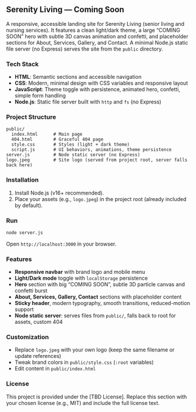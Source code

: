 ## Serenity Living — Coming Soon

A responsive, accessible landing site for Serenity Living (senior living and nursing services). It features a clean light/dark theme, a large “COMING SOON” hero with subtle 3D canvas animation and confetti, and placeholder sections for About, Services, Gallery, and Contact. A minimal Node.js static file server (no Express) serves the site from the `public` directory.

### Tech Stack

- **HTML**: Semantic sections and accessible navigation
- **CSS**: Modern, minimal design with CSS variables and responsive layout
- **JavaScript**: Theme toggle with persistence, animated hero, confetti, simple form handling
- **Node.js**: Static file server built with `http` and `fs` (no Express)

### Project Structure

```
public/
  index.html      # Main page
  404.html        # Graceful 404 page
  style.css       # Styles (light + dark theme)
  script.js       # UI behaviors, animations, theme persistence
server.js         # Node static server (no Express)
logo.jpeg         # Site logo (served from project root, server falls back here)
```

### Installation

1. Install Node.js (v16+ recommended).
2. Place your assets (e.g., `logo.jpeg`) in the project root (already included by default).

### Run

```bash
node server.js
```

Open `http://localhost:3000` in your browser.

### Features

- **Responsive navbar** with brand logo and mobile menu
- **Light/Dark mode** toggle with `localStorage` persistence
- **Hero** section with big “COMING SOON”, subtle 3D particle canvas and confetti burst
- **About, Services, Gallery, Contact** sections with placeholder content
- **Sticky header**, modern typography, smooth transitions, reduced-motion support
- **Node static server**: serves files from `public/`, falls back to root for assets, custom 404

### Customization

- Replace `logo.jpeg` with your own logo (keep the same filename or update references)
- Tweak brand colors in `public/style.css` (`:root` variables)
- Edit content in `public/index.html`

### License

This project is provided under the [TBD License]. Replace this section with your chosen license (e.g., MIT) and include the full license text.
